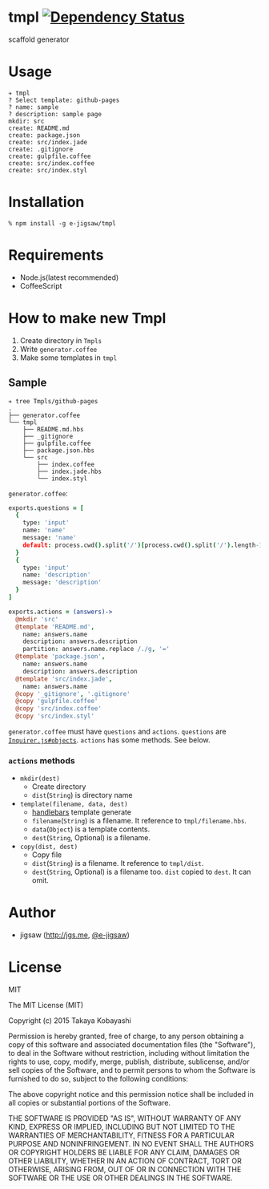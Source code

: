 tmpl [![Dependency Status](https://david-dm.org/e-jigsaw/tmpl.svg)](https://david-dm.org/e-jigsaw/tmpl)
====

scaffold generator

# Usage

```
✈ tmpl
? Select template: github-pages
? name: sample
? description: sample page
mkdir: src
create: README.md
create: package.json
create: src/index.jade
create: .gitignore
create: gulpfile.coffee
create: src/index.coffee
create: src/index.styl
```

# Installation

```
% npm install -g e-jigsaw/tmpl
```

# Requirements

* Node.js(latest recommended)
* CoffeeScript

# How to make new Tmpl

1. Create directory in `Tmpls`
2. Write `generator.coffee`
3. Make some templates in `tmpl`

## Sample

```
✈ tree Tmpls/github-pages
.
├── generator.coffee
└── tmpl
    ├── README.md.hbs
    ├── _gitignore
    ├── gulpfile.coffee
    ├── package.json.hbs
    └── src
        ├── index.coffee
        ├── index.jade.hbs
        └── index.styl
```

`generator.coffee`:

```coffee
exports.questions = [
  {
    type: 'input'
    name: 'name'
    message: 'name'
    default: process.cwd().split('/')[process.cwd().split('/').length-1]
  }
  {
    type: 'input'
    name: 'description'
    message: 'description'
  }
]

exports.actions = (answers)->
  @mkdir 'src'
  @template 'README.md',
    name: answers.name
    description: answers.description
    partition: answers.name.replace /./g, '='
  @template 'package.json',
    name: answers.name
    description: answers.description
  @template 'src/index.jade',
    name: answers.name
  @copy '_gitignore', '.gitignore'
  @copy 'gulpfile.coffee'
  @copy 'src/index.coffee'
  @copy 'src/index.styl'
```

`generator.coffee` must have `questions` and `actions`. `questions` are [`Inquirer.js#objects`](https://github.com/SBoudrias/Inquirer.js#objects). `actions` has some methods. See below.

### `actions` methods

* `mkdir(dest)`
  * Create directory
  * `dist`(`String`) is directory name
* `template(filename, data, dest)`
  * [handlebars](https://github.com/wycats/handlebars.js/) template generate
  * `filename`(`String`) is a filename. It reference to `tmpl/filename.hbs`.
  * `data`(`Object`) is a template contents.
  * `dest`(`String`, Optional) is a filename.
* `copy(dist, dest)`
  * Copy file
  * `dist`(`String`) is a filename. It reference to `tmpl/dist`.
  * `dest`(`String`, Optional) is a filename too. `dist` copied to `dest`. It can omit.

# Author

* jigsaw (http://jgs.me, [@e-jigsaw](https://github.com/e-jigsaw))

# License

MIT

The MIT License (MIT)

Copyright (c) 2015 Takaya Kobayashi

Permission is hereby granted, free of charge, to any person obtaining a copy of this software and associated documentation files (the "Software"), to deal in the Software without restriction, including without limitation the rights to use, copy, modify, merge, publish, distribute, sublicense, and/or sell copies of the Software, and to permit persons to whom the Software is furnished to do so, subject to the following conditions:

The above copyright notice and this permission notice shall be included in all copies or substantial portions of the Software.

THE SOFTWARE IS PROVIDED "AS IS", WITHOUT WARRANTY OF ANY KIND, EXPRESS OR IMPLIED, INCLUDING BUT NOT LIMITED TO THE WARRANTIES OF MERCHANTABILITY, FITNESS FOR A PARTICULAR PURPOSE AND NONINFRINGEMENT. IN NO EVENT SHALL THE AUTHORS OR COPYRIGHT HOLDERS BE LIABLE FOR ANY CLAIM, DAMAGES OR OTHER LIABILITY, WHETHER IN AN ACTION OF CONTRACT, TORT OR OTHERWISE, ARISING FROM, OUT OF OR IN CONNECTION WITH THE SOFTWARE OR THE USE OR OTHER DEALINGS IN THE SOFTWARE.
